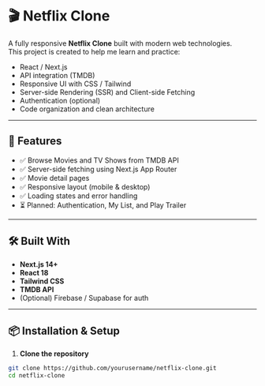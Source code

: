# 🎬 Netflix Clone

A fully responsive **Netflix Clone** built with modern web technologies.  
This project is created to help me learn and practice:

- React / Next.js
- API integration (TMDB)
- Responsive UI with CSS / Tailwind
- Server-side Rendering (SSR) and Client-side Fetching
- Authentication (optional)
- Code organization and clean architecture

---

## 🚀 Features

- ✅ Browse Movies and TV Shows from TMDB API
- ✅ Server-side fetching using Next.js App Router
- ✅ Movie detail pages
- ✅ Responsive layout (mobile & desktop)
- ✅ Loading states and error handling
- ⏳ Planned: Authentication, My List, and Play Trailer

---

## 🛠️ Built With

- **Next.js 14+**
- **React 18**
- **Tailwind CSS**
- **TMDB API**
- (Optional) Firebase / Supabase for auth

---

## 📦 Installation & Setup

1. **Clone the repository**

```bash
git clone https://github.com/yourusername/netflix-clone.git
cd netflix-clone
